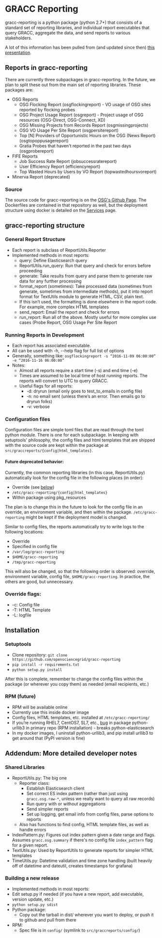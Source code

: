 # GRACC Reporting

gracc-reporting is a python package (python 2.7+) that consists of a standard set of reporting libraries, and individual report executables that query GRACC, aggregate the data, and send reports to various stakeholders.

A lot of this information has been pulled from (and updated since then) [this presentation](https://docs.google.com/presentation/d/1FPfBx8lmHGYwaM0RTrlZ1ANc2Osx1G_Utcs0o3xKwOI/edit?usp=sharing).

## Reports in gracc-reporting

There are currently three subpackages in gracc-reporting.  In the future, we plan to split these out from the main set of reporting libraries.  These packages are:

* OSG Reports
    * OSG Flocking Report (osgflockingreport) - VO usage of OSG sites reported by flocking probes
    * OSG Project Usage Report (osgreport) - Project usage of OSG resources (OSG-Direct, OSG-Connect, XD)
    * OSG Missing Projects from Records Report (osgmissingprojects)
    * OSG VO Usage Per Site Report (osgpersitereport)
    * Top [N] Providers of Opportunistic Hours on the OSG (News Report) (osgtopoppusagereport)
    * Gratia Probes that haven't reported in the past two days (osgprobereport)
* FIFE Reports
    * Job Success Rate Report (jobsuccessratereport)
    * User Efficiency Report (efficiencyreport)
    * Top Wasted Hours by Users by VO Report (topwastedhoursvoreport)
* Minerva Report (deprecated)

### Source
The source code for gracc-reporting is on the [OSG's Github Page](https://github.com/opensciencegrid/gracc-reporting).  The Dockerfiles are contained in that repository as well, but the deployment structure using docker is detailed on the [Services](../ops/services.md#configuring-gracc-reporting) page.

## gracc-reporting structure

### General Report Structure
* Each report is subclass of ReportUtils.Reporter
* Implemented methods in most reports:
    * query: Define Elasticsearch query
    * ReportUtils.run_query:  Run that query and check for errors before proceeding
    * generate: Take results from query and parse them to generate raw data for any further processing
    * format_report (sometimes): Take processed data (sometimes from generate, sometimes from intermediate methods), put it into report format for TextUtils module to generate HTML, CSV, plain    text.
    * If this isn’t used, the formatting is done elsewhere in the report code.  For example, more complex HTML templates
    * send_report:  Email the report and check for errors
    * run_report: Run all of the above.  Mostly useful for more complex use cases (Probe Report, OSG Usage Per Site Report

### Running Reports in Development
* Each report has associated executable. 
* All can be used with -h, --help flag for full list of options
* Generally, something like: `osgflockingreport -s “2016-11-09 06:00:00” -e “2016-11-16 06:00:00”`
* Notes:
    * Almost all reports require a start time (-s) and end time (-e)
    * Times are assumed to be local time of host running reports.  The reports will convert to UTC to query GRACC.
    * Useful flags for all reports:
        * -d: dryrun (email only goes to test_to_emails in config file)
        * -n: no email sent (unless there’s an error.  Then emails go to dryrun folks)
        * -v: verbose

### Configuration files
Configuration files are simple toml files that are read through the toml python module.  There is one for each subpackage.  In keeping with setuptools' philosophy, the config files and html templates that are shipped with the source code are kept within the package at `src/graccreports/{config|html_templates}`.

#### Future deprecated behavior:
Currently, the common reporting libraries (in this case, ReportUtils.py) automatically look for the config file in the following places (in order):
* Override (see [below](#override-flags))
* `/etc/gracc-reporting/{config|html_templates}`
* Within package using pkg_resources

The plan is to change this in the future to look for the config file in an override, an environment variable, and then within the package.  `/etc/gracc-reporting` might be kept if the deployment model is changed.

Similar to config files, the reports automatically try to write logs to the following locations:
* Override
* Specified in config file
* `/var/log/gracc-reporting`
* `$HOME/gracc-reporting`
* `/tmp/gracc-reporting`

This will also be changed, so that the following order is observed:  override, environment variable, config file, `$HOME/gracc-reporting`.  In practice, the others are good, but unnecessary.

### Override flags:
* -c: Config file
* -T: HTML Template
* -L: logfile


## Installation
### Setuptools
* Clone repository: `git clone https://github.com/opensciencegrid/gracc-reporting`
* `pip install -r requirements.txt`
* `python setup.py install`

After this is complete, remember to change the config files within the package (or wherever you copy them) as needed (email recipients, etc.)

### RPM (future)
* RPM will be available online 
* Currently use this inside docker image
* Config files, HTML templates, etc. installed at `/etc/gracc-reporting/`
* If you’re running RHEL7, CentOS7, SL7, etc., [bug](https://bugzilla.redhat.com/show_bug.cgi?id=1450213) in package python-urllib3 in primary repo (RPM installation) - breaks python-elasticsearch 
* In my docker images, I uninstall python-urllib3, and pip install urllib3 to get around that (PyPI version is fine)


## Addendum:  More detailed developer notes

### Shared Libraries
* ReportUtils.py:  The big one
    * Reporter class:
        * Establish Elasticsearch client
        * Set correct ES index pattern (rather than just using `gracc.osg.raw-*`, unless we really want to query all raw records)
        * Run query with or without aggregations
        * Send simpler reports
        * Set up logging, get email info from config files, parse options to reports
    * Also has functions to find config, HTML template files, as well as handle errors
* IndexPattern.py:  Figures out index pattern given a date range and flags.  Assumes `gracc.osg.summary` if there's no config file `index_pattern` flag for a given report.
* TextUtils.py:  Used by ReportUtils to generate reports for simpler HTML templates
* TimeUtils.py:  Datetime validation and time zone handling (built heavily off of datetime and dateutil, creates timestamps for grafana)

### Building a new release
* Implemented methods in most reports:
* Edit setup.py if needed (if you have a new report, add executable, version update, etc.)
* `python setup.py sdist`
* Python package:
    * Copy out the tarball in dist/ wherever you want to deploy, or push it to github and pull from there
* RPM:
    * Spec file is in `config/` (symlink to `src/graccreports/config/`)
